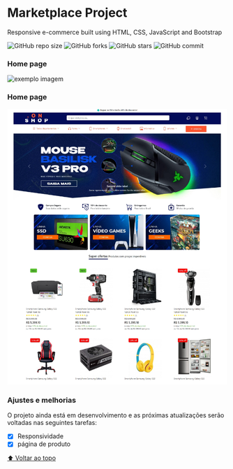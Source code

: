# Marketplace Project

Responsive e-commerce built using HTML, CSS, JavaScript and Bootstrap

<!---Esses são exemplos. Veja https://shields.io para outras pessoas ou para personalizar este conjunto de escudos. Você pode querer incluir dependências, status do projeto e informações de licença aqui--->


![GitHub repo size](https://img.shields.io/github/repo-size/WillianFigueiredos/Marketplace)
![GitHub forks](https://img.shields.io/github/forks/WillianFigueiredos/Marketplace?style=social)
![GitHub stars](https://img.shields.io/github/stars/WillianFigueiredos/Marketplace?style=social)
![GitHub commit](https://img.shields.io/github/commit-activity/w/WillianFigueiredos/Marketplace)

### Home page
<img src="https://github.com/WillianFigueiredos/Marketplace/blob/main/assets/Project/mobile%20(1).gif" alt="exemplo imagem">


### Home page
<p align="center">
<img src="https://github.com/WillianFigueiredos/Marketplace/blob/main/assets/Project/Home.jpg" alt="exemplo imagem">
</p>


<!---### Content Description page
![2](https://user-images.githubusercontent.com/17312616/65086777-b1beb080-d9d0-11e9-9e2b-af3b7210bdf3.png)--->



<!---### Ordered List page
![3](https://user-images.githubusercontent.com/17312616/65086778-b2574700-d9d0-11e9-9377-8e4886f582a8.png)--->



<!---### Order confirm page
![4](https://user-images.githubusercontent.com/17312616/65086779-b2efdd80-d9d0-11e9-95d5-4b1a48eafe04.png)--->


<!---<img src="https://github.com/WillianFigueiredos/Marketplace-project/blob/main/assets/img/Project/33_cropped_page-0001.jpg" alt="exemplo imagem">--->


<!---
### Login page
<img src="https://github.com/WillianFigueiredos/Marketplace-project/blob/main/assets/img/Project/44_page-0001.jpg" alt="exemplo imagem">
--->



<!---
 Linha adicional de texto informativo sobre o que o projeto faz. Sua introdução deve ter cerca de 2 ou 3 linhas. Não exagere, as pessoas não vão ler.
--->

### Ajustes e melhorias

O projeto ainda está em desenvolvimento e as próximas atualizações serão voltadas nas seguintes tarefas:

- [x] Responsividade
- [x] página de produto

<!---
## 💻 Pré-requisitos

Antes de começar, verifique se você atendeu aos seguintes requisitos:
Estes são apenas requisitos de exemplo. Adicionar, duplicar ou remover conforme necessário
* Você instalou a versão mais recente de `<linguagem / dependência / requeridos>`
* Você tem uma máquina `<Windows / Linux / Mac>`. Indique qual sistema operacional é compatível / não compatível.
* Você leu `<guia / link / documentação_relacionada_ao_projeto>`.
--->

<!---
## 🚀 Instalando <nome_do_projeto>

Para instalar o <nome_do_projeto>, siga estas etapas:

Linux e macOS:
```
<comando_de_instalação>
```

Windows:
```
<comando_de_instalação>
```

## ☕ Usando <nome_do_projeto>

Para usar <nome_do_projeto>, siga estas etapas:

```
<exemplo_de_uso>
```

Adicione comandos de execução e exemplos que você acha que os usuários acharão úteis. Fornece uma referência de opções para pontos de bônus!


<!---
## 📫 Contribuindo para <nome_do_projeto>
Se o seu README for longo ou se você tiver algum processo ou etapas específicas que deseja que os contribuidores sigam, considere a criação de um arquivo CONTRIBUTING.md separado
Para contribuir com <nome_do_projeto>, siga estas etapas:
--->

<!---
1. Bifurque este repositório.
2. Crie um branch: `git checkout -b <nome_branch>`.
3. Faça suas alterações e confirme-as: `git commit -m '<mensagem_commit>'`
4. Envie para o branch original: `git push origin <nome_do_projeto> / <local>`
5. Crie a solicitação de pull.

Como alternativa, consulte a documentação do GitHub em [como criar uma solicitação pull](https://help.github.com/en/github/collaborating-with-issues-and-pull-requests/creating-a-pull-request).
--->

<!---
## 🤝 Colaboradores

Agradecemos às seguintes pessoas que contribuíram para este projeto:

<table>
  <tr>
    <td align="center">
      <a href="#">
        <img src="https://avatars3.githubusercontent.com/u/31936044" width="100px;" alt="Foto do Iuri Silva no GitHub"/><br>
        <sub>
          <b>Iuri Silva</b>
        </sub>
      </a>
    </td>
    <td align="center">
      <a href="#">
        <img src="https://s2.glbimg.com/FUcw2usZfSTL6yCCGj3L3v3SpJ8=/smart/e.glbimg.com/og/ed/f/original/2019/04/25/zuckerberg_podcast.jpg" width="100px;" alt="Foto do Mark Zuckerberg"/><br>
        <sub>
          <b>Mark Zuckerberg</b>
        </sub>
      </a>
    </td>
    <td align="center">
      <a href="#">
        <img src="https://miro.medium.com/max/360/0*1SkS3mSorArvY9kS.jpg" width="100px;" alt="Foto do Steve Jobs"/><br>
        <sub>
          <b>Steve Jobs</b>
        </sub>
      </a>
    </td>
  </tr>
</table>
--->

<!---
## 😄 Seja um dos contribuidores<br>

Quer fazer parte desse projeto? Clique [AQUI](CONTRIBUTING.md) e leia como contribuir.
--->

<!---
## 📝 Licença

Esse projeto está sob licença. Veja o arquivo [LICENÇA](https://github.com/WillianFigueiredos/Marketplace-project/blob/main/licence) para mais detalhes.
--->
[⬆ Voltar ao topo](https://github.com/WillianFigueiredos/Marketplace-project#marketplace-project)<br>

